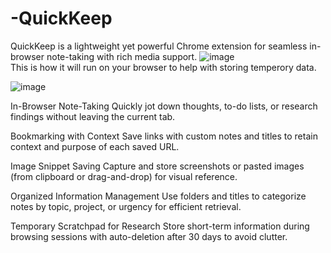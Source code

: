 # -QuickKeep
 QuickKeep is a lightweight yet powerful Chrome extension for seamless in-browser note-taking with rich media support.
![image](https://github.com/user-attachments/assets/a7720312-a655-4aa6-94be-081d055d9805)                                                                                                
This is how it will run on your browser to help with storing temperory data.


![image](https://github.com/user-attachments/assets/e8b119fc-2e29-4813-8126-99ce85ce17b3)

In-Browser Note-Taking
Quickly jot down thoughts, to-do lists, or research findings without leaving the current tab.

Bookmarking with Context
Save links with custom notes and titles to retain context and purpose of each saved URL.

Image Snippet Saving
Capture and store screenshots or pasted images (from clipboard or drag-and-drop) for visual reference.

Organized Information Management
Use folders and titles to categorize notes by topic, project, or urgency for efficient retrieval.

Temporary Scratchpad for Research
Store short-term information during browsing sessions with auto-deletion after 30 days to avoid clutter.
